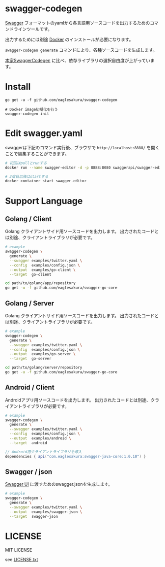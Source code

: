 # swagger-codegen

[Swagger](https://swagger.io/) フォーマットのyamlから各言語用ソースコードを出力するためのコマンドラインツールです。

出力するためには別途 [Docker](https://www.docker.com/) のインストールが必要になります。

`swagger-codegen generate` コマンドにより、各種ソースコードを生成します。

[本家SwaggerCodegen](https://github.com/swagger-api/swagger-codegen) に比べ、依存ライブラリの選択自由度が上がっています。

# Install

```
go get -u -f github.com/eaglesakura/swagger-codegen

# Docker image初期化を行う
swagger-codegen init
```

# Edit swagger.yaml

swaggerは下記のコマンド実行後、ブラウザで `http://localhost:8888/` を開くことで編集することができます。

```bash
# 初回はpullとrunする
docker run --name swagger-editor -d -p 8888:8080 swaggerapi/swagger-editor:v2.10.5
```

```bash
# 2度目以降はstartする
docker container start swagger-editor
```

# Support Language

## Golang / Client

Golang クライアントサイド用ソースコードを出力します。
出力されたコードとは別途、クライアントライブラリが必要です。

```bash
# example
swagger-codegen \
  generate \
  --swagger examples/twitter.yaml \
  --config  examples/config.json \
  --output  examples/go-client \
  --target  go-client
```

```bash
cd path/to/golang/app/repository
go get -u -f github.com/eaglesakura/swagger-go-core
```

## Golang / Server

Golang クライアントサイド用ソースコードを出力します。
出力されたコードとは別途、クライアントライブラリが必要です。

```bash
# example
swagger-codegen \
  generate \
  --swagger examples/twitter.yaml \
  --config  examples/config.json \
  --output  examples/go-server \
  --target  go-server
```

```bash
cd path/to/golang/server/repository
go get -u -f github.com/eaglesakura/swagger-go-core
```

## Android / Client

Androidアプリ用ソースコードを出力します。
出力されたコードとは別途、クライアントライブラリが必要です。

```bash
# example
swagger-codegen \
  generate \
  --swagger examples/twitter.yaml \
  --config  examples/config.json \
  --output  examples/android \
  --target  android
```

```gradle
// Android用クライアントライブラリを導入
dependencies { api("com.eaglesakura:swagger-java-core:1.0.10") }
```

## Swagger / json

[Swagger UI](https://swagger.io/swagger-ui/) に渡すためのswagger.jsonを生成します。

```bash
# example
swagger-codegen \
  generate \
  --swagger examples/twitter.yaml \
  --output  examples/swagger-json \
  --target  swagger-json
```

# LICENSE

MIT LICENSE

see [LICENSE.txt](./LICENSE.txt)
